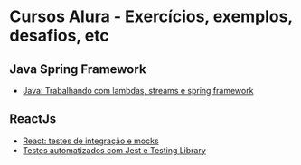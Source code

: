 # Cursos Alura - Exercícios, exemplos, desafios, etc

## Java Spring Framework
- [Java: Trabalhando com lambdas, streams e spring framework](https://github.com/WhiteArct1c/cursos-alura/tree/main/Java%20Spring%20Framework/curso-alura-screenmatch)

## ReactJs
- [React: testes de integração e mocks](https://github.com/WhiteArct1c/cursos-alura/tree/main/ReactJS/React%20-%20testes%20de%20integra%C3%A7%C3%A3o%20e%20mocks/bytebank-v2)
- [Testes automatizados com Jest e Testing Library](https://github.com/WhiteArct1c/cursos-alura/tree/main/ReactJS/Testes%20automatizados%20com%20Jest%20e%20Testing%20library/bytebank)
